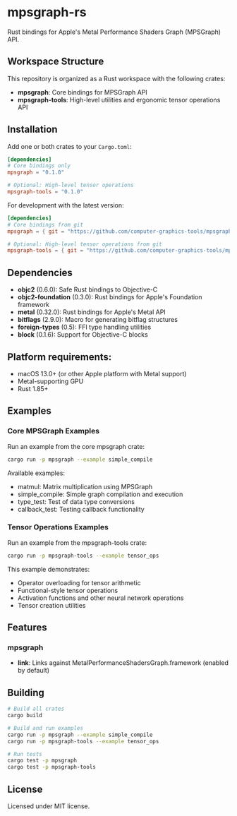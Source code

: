 # mpsgraph-rs

Rust bindings for Apple's Metal Performance Shaders Graph (MPSGraph) API.

## Workspace Structure

This repository is organized as a Rust workspace with the following crates:

- **mpsgraph**: Core bindings for MPSGraph API
- **mpsgraph-tools**: High-level utilities and ergonomic tensor operations API

## Installation

Add one or both crates to your `Cargo.toml`:

```toml
[dependencies]
# Core bindings only
mpsgraph = "0.1.0"

# Optional: High-level tensor operations
mpsgraph-tools = "0.1.0"
```

For development with the latest version:

```toml
[dependencies]
# Core bindings from git
mpsgraph = { git = "https://github.com/computer-graphics-tools/mpsgraph-rs", package = "mpsgraph" }

# Optional: High-level tensor operations from git
mpsgraph-tools = { git = "https://github.com/computer-graphics-tools/mpsgraph-rs", package = "mpsgraph-tools" }
```

## Dependencies

- **objc2** (0.6.0): Safe Rust bindings to Objective-C
- **objc2-foundation** (0.3.0): Rust bindings for Apple's Foundation framework
- **metal** (0.32.0): Rust bindings for Apple's Metal API
- **bitflags** (2.9.0): Macro for generating bitflag structures
- **foreign-types** (0.5): FFI type handling utilities
- **block** (0.1.6): Support for Objective-C blocks

## Platform requirements:

- macOS 13.0+ (or other Apple platform with Metal support)
- Metal-supporting GPU
- Rust 1.85+

## Examples

### Core MPSGraph Examples

Run an example from the core mpsgraph crate:

```bash
cargo run -p mpsgraph --example simple_compile
```

Available examples:

- matmul: Matrix multiplication using MPSGraph
- simple_compile: Simple graph compilation and execution
- type_test: Test of data type conversions
- callback_test: Testing callback functionality

### Tensor Operations Examples

Run an example from the mpsgraph-tools crate:

```bash
cargo run -p mpsgraph-tools --example tensor_ops
```

This example demonstrates:

- Operator overloading for tensor arithmetic
- Functional-style tensor operations
- Activation functions and other neural network operations
- Tensor creation utilities

## Features

### mpsgraph

- **link**: Links against MetalPerformanceShadersGraph.framework (enabled by default)

## Building

```bash
# Build all crates
cargo build

# Build and run examples
cargo run -p mpsgraph --example simple_compile
cargo run -p mpsgraph-tools --example tensor_ops

# Run tests
cargo test -p mpsgraph
cargo test -p mpsgraph-tools
```

## License

Licensed under MIT license.

